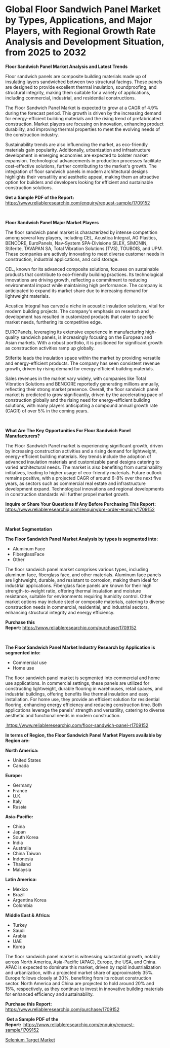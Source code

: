 <p><h1>Global Floor Sandwich Panel Market by Types, Applications, and Major Players, with Regional Growth Rate Analysis and Development Situation, from 2025 to 2032</h1></p><p><strong>Floor Sandwich Panel Market Analysis and Latest Trends</strong></p>
<p><p>Floor sandwich panels are composite building materials made up of insulating layers sandwiched between two structural facings. These panels are designed to provide excellent thermal insulation, soundproofing, and structural integrity, making them suitable for a variety of applications, including commercial, industrial, and residential constructions.</p><p>The Floor Sandwich Panel Market is expected to grow at a CAGR of 4.9% during the forecast period. This growth is driven by the increasing demand for energy-efficient building materials and the rising trend of prefabricated construction. Market players are focusing on innovation, enhancing product durability, and improving thermal properties to meet the evolving needs of the construction industry.</p><p>Sustainability trends are also influencing the market, as eco-friendly materials gain popularity. Additionally, urbanization and infrastructure development in emerging economies are expected to bolster market expansion. Technological advancements in production processes facilitate cost-effective solutions, further contributing to the market's growth. The integration of floor sandwich panels in modern architectural designs highlights their versatility and aesthetic appeal, making them an attractive option for builders and developers looking for efficient and sustainable construction solutions.</p></p>
<p><strong>Get a Sample PDF of the Report:&nbsp;</strong> <a href="https://www.reliableresearchiq.com/enquiry/request-sample/1709152?utm_campaign=3519&utm_medium=2&utm_source=Github&utm_content=ia&utm_term=01042025&utm_id=floor-sandwich-panel">https://www.reliableresearchiq.com/enquiry/request-sample/1709152</a></p>
<p>&nbsp;</p>
<p><strong>Floor Sandwich Panel Major Market Players</strong></p>
<p><p>The floor sandwich panel market is characterized by intense competition among several key players, including CEL, Acustica Integral, AG Plastics, BENCORE, EuroPanels, Nav-System SPA-Divisione SILEX, SIMONIN, Stiferite, TAVAPAN SA, Total Vibration Solutions (TVS), TOUBOIS, and UPM. These companies are actively innovating to meet diverse customer needs in construction, industrial applications, and cold storage.</p><p>CEL, known for its advanced composite solutions, focuses on sustainable products that contribute to eco-friendly building practices. Its technological innovations are driving growth, reflecting a commitment to reducing environmental impact while maintaining high performance. The company is anticipated to expand its market share due to increasing demand for lightweight materials.</p><p>Acustica Integral has carved a niche in acoustic insulation solutions, vital for modern building projects. The company's emphasis on research and development has resulted in customized products that cater to specific market needs, furthering its competitive edge.</p><p>EUROPanels, leveraging its extensive experience in manufacturing high-quality sandwich panels, is increasingly focusing on the European and Asian markets. With a robust portfolio, it is positioned for significant growth as construction activities ramp up globally.</p><p>Stiferite leads the insulation space within the market by providing versatile and energy-efficient products. The company has seen consistent revenue growth, driven by rising demand for energy-efficient building materials.</p><p>Sales revenues in the market vary widely, with companies like Total Vibration Solutions and BENCORE reportedly generating millions annually, reflecting their strong market presence. Overall, the floor sandwich panel market is predicted to grow significantly, driven by the accelerating pace of construction globally and the rising need for energy-efficient building solutions, with many players anticipating a compound annual growth rate (CAGR) of over 5% in the coming years.</p></p>
<p>&nbsp;</p>
<p><strong>What Are The Key Opportunities For Floor Sandwich Panel Manufacturers?</strong></p>
<p><p>The Floor Sandwich Panel market is experiencing significant growth, driven by increasing construction activities and a rising demand for lightweight, energy-efficient building materials. Key trends include the adoption of advanced insulation materials and customizable panel designs catering to varied architectural needs. The market is also benefiting from sustainability initiatives, leading to higher usage of eco-friendly materials. Future outlook remains positive, with a projected CAGR of around 6-8% over the next five years, as sectors such as commercial real estate and infrastructure development expand. Technological innovations and regional developments in construction standards will further propel market growth.</p></p>
<p><strong>Inquire or Share Your Questions If Any Before Purchasing This Report:</strong> <a href="https://www.reliableresearchiq.com/enquiry/pre-order-enquiry/1709152?utm_campaign=3519&utm_medium=2&utm_source=Github&utm_content=ia&utm_term=01042025&utm_id=floor-sandwich-panel">https://www.reliableresearchiq.com/enquiry/pre-order-enquiry/1709152</a></p>
<p>&nbsp;</p>
<p><strong>Market Segmentation</strong></p>
<p><strong>The Floor Sandwich Panel Market Analysis by types is segmented into:</strong></p>
<p><ul><li>Aluminum Face</li><li>FiberglassFace</li><li>Other</li></ul></p>
<p><p>The floor sandwich panel market comprises various types, including aluminum face, fiberglass face, and other materials. Aluminum face panels are lightweight, durable, and resistant to corrosion, making them ideal for industrial applications. Fiberglass face panels are known for their high strength-to-weight ratio, offering thermal insulation and moisture resistance, suitable for environments requiring humidity control. Other market options may include steel or composite materials, catering to diverse construction needs in commercial, residential, and industrial sectors, enhancing structural integrity and energy efficiency.</p></p>
<p><strong>Purchase this Report:&nbsp;</strong><a href="https://www.reliableresearchiq.com/purchase/1709152?utm_campaign=3519&utm_medium=2&utm_source=Github&utm_content=ia&utm_term=01042025&utm_id=floor-sandwich-panel">https://www.reliableresearchiq.com/purchase/1709152</a></p>
<p>&nbsp;</p>
<p><strong>The Floor Sandwich Panel Market Industry Research by Application is segmented into:</strong></p>
<p><ul><li>Commercial use</li><li>Home use</li></ul></p>
<p><p>The floor sandwich panel market is segmented into commercial and home use applications. In commercial settings, these panels are utilized for constructing lightweight, durable flooring in warehouses, retail spaces, and industrial buildings, offering benefits like thermal insulation and easy installation. For home use, they provide an efficient solution for residential flooring, enhancing energy efficiency and reducing construction time. Both applications leverage the panels' strength and versatility, catering to diverse aesthetic and functional needs in modern construction.</p></p>
<p><a href="https://www.reliableresearchiq.com/floor-sandwich-panel-r1709152?utm_campaign=3519&utm_medium=2&utm_source=Github&utm_content=ia&utm_term=01042025&utm_id=floor-sandwich-panel">&nbsp;https://www.reliableresearchiq.com/floor-sandwich-panel-r1709152</a></p>
<p><strong>In terms of Region, the Floor Sandwich Panel Market Players available by Region are:</strong></p>
<p>
    <p> <strong> North America: </strong>
        <ul>
            <li>United States</li>
            <li>Canada</li>
        </ul>
        </p> 
    <p> <strong> Europe: </strong>
        <ul>
            <li>Germany</li>
            <li>France</li>
            <li>U.K.</li>
            <li>Italy</li>
            <li>Russia</li>
        </ul>
        </p> 
    <p> <strong> Asia-Pacific: </strong>
        <ul>
            <li>China</li>
            <li>Japan</li>
            <li>South Korea</li>
            <li>India</li>
            <li>Australia</li>
            <li>China Taiwan</li>
            <li>Indonesia</li>
            <li>Thailand</li>
            <li>Malaysia</li>
        </ul>
        </p> 
    <p> <strong> Latin America: </strong>
        <ul>
            <li>Mexico</li>
            <li>Brazil</li>
            <li>Argentina Korea</li>
            <li>Colombia</li>
        </ul>
        </p> 
    <p> <strong> Middle East & Africa: </strong>
        <ul>
            <li>Turkey</li>
            <li>Saudi</li>
            <li>Arabia</li>
            <li>UAE</li>
            <li>Korea</li>
        </ul>
    </p>
    </p>
<p><p>The floor sandwich panel market is witnessing substantial growth, notably across North America, Asia-Pacific (APAC), Europe, the USA, and China. APAC is expected to dominate this market, driven by rapid industrialization and urbanization, with a projected market share of approximately 35%. Europe follows closely at 30%, benefiting from its robust construction sector. North America and China are projected to hold around 20% and 15%, respectively, as they continue to invest in innovative building materials for enhanced efficiency and sustainability.</p></p>
<p><strong>Purchase this Report: </strong><a href="https://www.reliableresearchiq.com/purchase/1709152?utm_campaign=3519&utm_medium=2&utm_source=Github&utm_content=ia&utm_term=01042025&utm_id=floor-sandwich-panel">https://www.reliableresearchiq.com/purchase/1709152</a></p>
<p>&nbsp;<strong>Get a Sample PDF of the Report:&nbsp;&nbsp;</strong><a href="https://www.reliableresearchiq.com/enquiry/request-sample/1709152?utm_campaign=3519&utm_medium=2&utm_source=Github&utm_content=ia&utm_term=01042025&utm_id=floor-sandwich-panel">https://www.reliableresearchiq.com/enquiry/request-sample/1709152</a></p>
<p><strong></strong></p>
<p><p><a href="https://github.com/sanokdagada01/Market-Research-Report-List-1/blob/main/selenium-target-market.md?utm_campaign=3519&utm_medium=2&utm_source=Github&utm_content=ia&utm_term=01042025&utm_id=floor-sandwich-panel">Selenium Target Market</a></p></p>